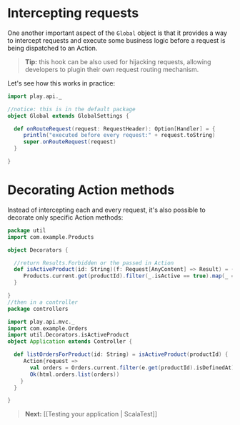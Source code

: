 # Intercepting requests

One another important aspect of  the ```Global``` object is that it provides a way to intercept requests and execute some business logic before a request is being dispatched to an Action. 

> **Tip:** this hook can be also used for hijacking requests, allowing developers to plugin their own request routing mechanism. 

Let's see how this works in practice:

```scala
import play.api._

//notice: this is in the default package
object Global extends GlobalSettings {

  def onRouteRequest(request: RequestHeader): Option[Handler] = {
     println("executed before every request:" + request.toString)
     super.onRouteRequest(request)
  }

}
```

# Decorating Action methods

Instead of intercepting each and every request, it's also possible to decorate only specific Action methods:

```scala
package util
import com.example.Products

object Decorators {

  //return Results.Forbidden or the passed in Action
  def isActiveProduct(id: String)(f: Request[AnyContent] => Result) = {
     Products.current.get(productId).filter(_.isActive == true).map(_ => f).getOrElse( Results.Forbidden) 
  }

}
//then in a controller
package controllers

import play.api.mvc._
import com.example.Orders
import util.Decorators.isActiveProduct
object Application extends Controller {

  def listOrdersForProduct(id: String) = isActiveProduct(productId) {
     Action{request => 
       val orders = Orders.current.filter(e.get(productId).isDefinedAt)
       Ok(html.orders.list(orders))
    }
  }

}
```

> **Next:** [[Testing your application | ScalaTest]]